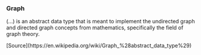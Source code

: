 ### Graph

(...) is an abstract data type that is meant to implement the undirected graph and directed graph concepts from mathematics, specifically the field of graph theory.

<div class="source">[Source](https://en.wikipedia.org/wiki/Graph_%28abstract_data_type%29)</div>
